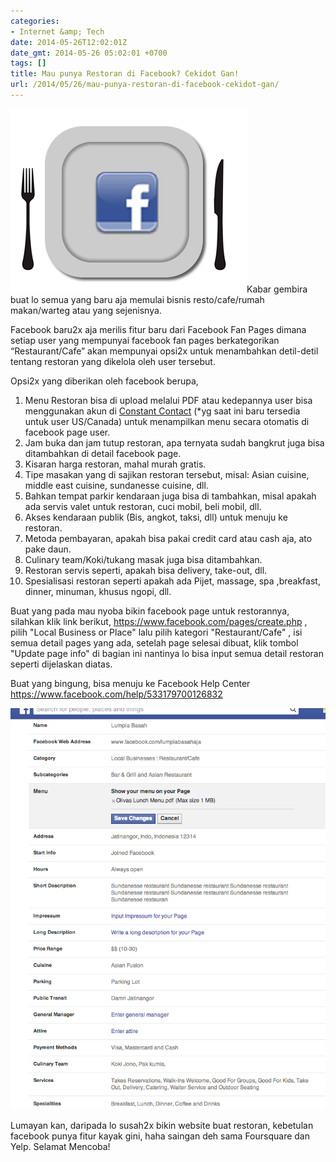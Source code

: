 ```yaml
---
categories:
- Internet &amp; Tech
date: 2014-05-26T12:02:01Z
date_gmt: 2014-05-26 05:02:01 +0700
tags: []
title: Mau punya Restoran di Facebook? Cekidot Gan!
url: /2014/05/26/mau-punya-restoran-di-facebook-cekidot-gan/
---
```


[![fbresto](/images/fbresto.jpg)](/images/fbresto.jpg)Kabar gembira buat lo semua yang baru aja memulai bisnis resto/cafe/rumah makan/warteg atau yang sejenisnya.

Facebook baru2x aja merilis fitur baru dari Facebook Fan Pages dimana setiap user yang mempunyai facebook fan pages berkategorikan “Restaurant/Cafe” akan mempunyai opsi2x untuk menambahkan detil-detil tentang restoran yang dikelola oleh user tersebut.

Opsi2x yang diberikan oleh facebook berupa,

1. Menu Restoran bisa di upload melalui PDF atau kedepannya user bisa menggunakan akun di [Constant Contact](http://www.constantcontact.com/) (\*yg saat ini baru tersedia untuk user US/Canada) untuk menampilkan menu secara otomatis di facebook page user.
2. Jam buka dan jam tutup restoran, apa ternyata sudah bangkrut juga bisa ditambahkan di detail facebook page.
3. Kisaran harga restoran, mahal murah gratis.
4. Tipe masakan yang di sajikan restoran tersebut, misal: Asian cuisine, middle east cuisine, sundanesse cuisine, dll.
5. Bahkan tempat parkir kendaraan juga bisa di tambahkan, misal apakah ada servis valet untuk restoran, cuci mobil, beli mobil, dll.
6. Akses kendaraan publik (Bis, angkot, taksi, dll) untuk menuju ke restoran.
7. Metoda pembayaran, apakah bisa pakai credit card atau cash aja, ato pake daun.
8. Culinary team/Koki/tukang masak juga bisa ditambahkan.
9. Restoran servis seperti, apakah bisa delivery, take-out, dll.
10. Spesialisasi restoran seperti apakah ada Pijet, massage, spa ,breakfast, dinner, minuman, khusus ngopi, dll.

Buat yang pada mau nyoba bikin facebook page untuk restorannya, silahkan klik link berikut, <https://www.facebook.com/pages/create.php> , pilih "Local Business or Place" lalu pilih kategori "Restaurant/Cafe" , isi semua detail pages yang ada, setelah page selesai dibuat, klik tombol "Update page info" di bagian ini nantinya lo bisa input semua detail restoran seperti dijelaskan diatas.

Buat yang bingung, bisa menuju ke Facebook Help Center <https://www.facebook.com/help/533179700126832>

[![Screen Shot 2014-05-26 at 11.56.37 AM](/images/Screen-Shot-2014-05-26-at-11.56.37-AM.png)](/images/Screen-Shot-2014-05-26-at-11.56.37-AM.png)

Lumayan kan, daripada lo susah2x bikin website buat restoran, kebetulan facebook punya fitur kayak gini, haha saingan deh sama Foursquare dan Yelp. Selamat Mencoba!
